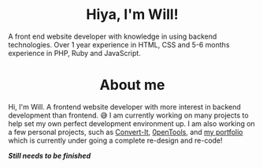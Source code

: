 <h1 align="center">Hiya, I'm Will!</h1>

A front end website developer with knowledge in using backend technologies. Over 1 year experience in HTML, CSS and 5-6 months experience in PHP, Ruby and JavaScript.

<h1 align="center">About me</h1>

Hi, I'm Will. A frontend website developer with more interest in backend development than frontend. 😅 
I am currently working on many projects to help set my own perfect development environment up. I am also working on a few personal projects, such as [Convert-It](https://github.com/smokeycode/Convert-It), [0penTools](https://github.com/0penTools), and [my portfolio](https://will-dev.live) which is currently under going a complete re-design and re-code!



***Still needs to be finished***
